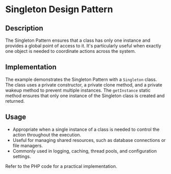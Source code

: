 # Singleton Design Pattern

## Description

The Singleton Pattern ensures that a class has only one instance and provides a global point of access to it. It's particularly useful when exactly one object is needed to coordinate actions across the system.

## Implementation

The example demonstrates the Singleton Pattern with a `Singleton` class. The class uses a private constructor, a private clone method, and a private wakeup method to prevent multiple instances. The `getInstance` static method ensures that only one instance of the Singleton class is created and returned.

## Usage

- Appropriate when a single instance of a class is needed to control the action throughout the execution.
- Useful for managing shared resources, such as database connections or file managers.
- Commonly used in logging, caching, thread pools, and configuration settings.

Refer to the PHP code for a practical implementation.
